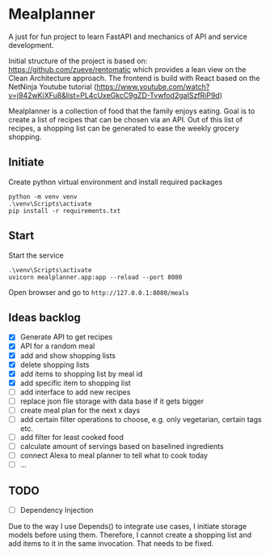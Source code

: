 # Mealplanner

A just for fun project to learn FastAPI and mechanics of API and service development.

Initial structure of the project is based on: https://github.com/zueve/rentomatic which provides a lean view on the Clean Architecture approach.
The frontend is build with React based on the NetNinja Youtube tutorial (https://www.youtube.com/watch?v=j942wKiXFu8&list=PL4cUxeGkcC9gZD-Tvwfod2gaISzfRiP9d)

Mealplanner is a collection of food that the family enjoys eating. Goal is to create a list of recipes that can be chosen via an API. Out of this list of recipes, a shopping list can be generated to ease the weekly grocery shopping.


## Initiate

Create python virtual environment and install required packages

```
python -m venv venv
.\venv\Scripts\activate
pip install -r requirements.txt
```

## Start

Start the service

```
.\venv\Scripts\activate
uvicorn mealplanner.app:app --reload --port 8080
```

Open browser and go to ```http://127.0.0.1:8080/meals```

## Ideas backlog

- [x] Generate API to get recipes
- [x] API for a random meal
- [x] add and show shopping lists
- [x] delete shopping lists
- [x] add items to shopping list by meal id
- [x] add specific item to shopping list
- [ ] add interface to add new recipes
- [ ] replace json file storage with data base if it gets bigger
- [ ] create meal plan for the next x days
- [ ] add certain filter operations to choose, e.g. only vegetarian, certain tags etc.
- [ ] add filter for least cooked food
- [ ] calculate amount of servings based on baselined ingredients
- [ ] connect Alexa to meal planner to tell what to cook today
- [ ] ...

## TODO

- [ ] Dependency Injection

Due to the way I use Depends() to integrate use cases, I initiate storage models before using them.
Therefore, I cannot create a shopping list and add items to it in the same invocation. That needs to be fixed.
